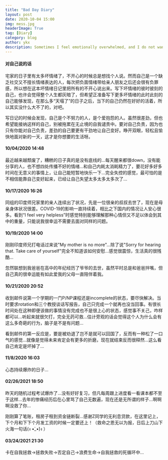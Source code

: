 ```yaml
---
title: "Bad Day Diary"
layout: post
date: 2020-10-04 15:00
img: mess.jpg
headerImage: True
tag: [Diary]
category: blog
author: ykx
description: Sometimes I feel emotionally overwhelmed, and I do not want to share the bad experience with others. So I write those feelings here, making myself feel better.
---
```


#### 对自己说的话

宅家的日子里有太多坏情绪了，不开心的时候总是想找个人说。然而自己是一个缺乏社交又不擅长情绪表达的人，每次把负面情绪带给亲人朋友之后还会很有负罪感，所以想在这本坏情绪日记里把所有的不开心说出来。写下坏情绪的彼时彼刻的自己，也许会觉得整个人生都灰暗了，但希望正准备写下更多坏情绪的此时此刻的自己能够发现，在那么多“天塌了”的日子之后，当下的自己仍然在好好的活着，所以其实没什么大不了的，对吧。

写日记的时候会发现，自己是个不努力的人，是个爱抱怨的人。虽然很差劲，但也希望能接纳这样的自己，别被拖累在无止境的自我谴责中。要对自己负责，因为也只有你能对自己负责，差劲的自己要更有干劲地让自己变好。睁开双眼，轻松且愉快地面对新的一天，这才是你想要的生活呀。

#### 10/04/2020 14:48

最近越来越颓废了，糟糕的日子真的是没有底线的...每天醒来都很down，没有能分享的人，也不想四处传播不好的情绪...和自己内耗太消耗精力了，要花好多好多时间在无意义的事情上，让自己能短暂地快乐一下...完全失控的感觉，最可怕的是不相信能靠自己变好起来，已经让自己失望太多太多太多次了...

#### 10/17/2020 16:26

同组的印度师兄家里的亲人连续出了状况，先是一位很亲的叔叔去世了，现在是母亲身体状况很差。COVID-19的影响一直持续着，相比之下国内的情况让人安心很多。看到“I feel very helpless”时感觉特别能够理解那种心情但又不足以体会到其中的重量，只能说我很幸运不需要去面对同样的问题。

#### 10/19/2020 14:00

刚刚印度师兄打电话过来说"My mother is no more"...除了说"Sorry for hearing that. Take care of yourself"完全不知道该如何安慰...感觉很震惊，生活真的很残酷...

忽然联想到我爸爸在高中的年纪经历了爷爷的去世，虽然平时总是和爸爸拌嘴，但自己真的很幸运能有如此爱我的父母一直陪伴着我。

#### 10/21/2020 20:52

收到邮件说第一个学期的一门P/NP课程还是incomplete的状态，要尽快解决。当时要求rotation和三个教授谈话写报告，自己只完成一个就再也没当回事。有很长时间处在这种即便该做的事情没有完成也不是很上心的状态，感觉事不关己，咋样都可以...听起来就很欠打，完全无药可救...估计旁观的话会觉得这个人为什么会有这么多奇葩的行为，脑子是不是有问题...

看到邮件的第一反应是，要是被劝退了岂不是就可以回国了，反而有一种松了一口气的感觉...就像是觉得未来肯定会有更多的折磨，现在就结束反而很释然...这么看自己肯定是坏掉了...

#### 11/8/2020 16:03

心态持续爆炸的日子...

#### 02/26/2021 18:50

昨天的随机过程考试爆炸了...没有好好复习，但凡每周跟上进度看一看课本都不至于这样...去年的惨痛经历后在心里骂了自己无数遍，现在还是无所谓的样子...啊啊啊没救了你...

刚刚算了笔账，租房子租到资金链断裂...感谢Z同学的无利息贷款，在这里记上，下个月和下下个月发工资的时候一定要还上！（救命之恩无以为报，日后上刀山下火海一句话(ง •̀\_•́)ง ）

#### 03/24/2021 21:30

卡在自我拯救->拯救失败->否定自己->浪费生命->自我拯救的死循环中...
